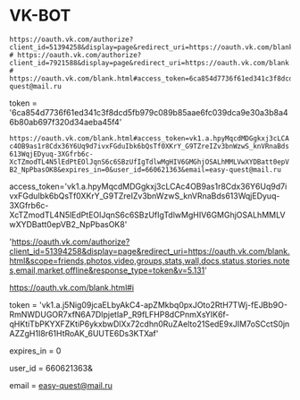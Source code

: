 # VK-BOT

```
https://oauth.vk.com/authorize?client_id=51394258&display=page&redirect_uri=https://oauth.vk.com/blank.html&scope=friends,photos,video,groups,stats,wall,docs,status,stories,notes,email,market,offline&response_type=token&v=5.52    
# https://oauth.vk.com/authorize?client_id=7921588&display=page&redirect_uri=https://oauth.vk.com/blank.html&scope=friends,photos,video,groups,stats,wall,docs,status,stories,notes,email,market,offline&response_type=token&v=5.52
# https://oauth.vk.com/blank.html#access_token=6ca854d7736f61ed341c3f8dcd5fb979c089b85aae6fc039dca9e30a3b8a46b80ab697f320d34aeba45f4&expires_in=0&user_id=660621363&email=easy-quest@mail.ru
```
token = '6ca854d7736f61ed341c3f8dcd5fb979c089b85aae6fc039dca9e30a3b8a46b80ab697f320d34aeba45f4'

`https://oauth.vk.com/blank.html#access_token=vk1.a.hpyMqcdMDGgkxj3cLCAc4OB9as1r8Cdx36Y6Uq9d7ivxFGduIbk6bQsTf0XKrY_G9TZreIZv3bnWzwS_knVRnaBds613WqjEDyuq-3XGfrb6c-XcTZmodTL4N5lEdPtEOlJqnS6c6SBzUfIgTdlwMgHIV6GMGhjOSALhMMLVwXYDBatt0epVB2_NpPbasOK8&expires_in=0&user_id=660621363&email=easy-quest@mail.ru`

access_token='vk1.a.hpyMqcdMDGgkxj3cLCAc4OB9as1r8Cdx36Y6Uq9d7ivxFGduIbk6bQsTf0XKrY_G9TZreIZv3bnWzwS_knVRnaBds613WqjEDyuq-3XGfrb6c-XcTZmodTL4N5lEdPtEOlJqnS6c6SBzUfIgTdlwMgHIV6GMGhjOSALhMMLVwXYDBatt0epVB2_NpPbasOK8'


'https://oauth.vk.com/authorize?client_id=51394258&display=page&redirect_uri=https://oauth.vk.com/blank.html&scope=friends,photos,video,groups,stats,wall,docs,status,stories,notes,email,market,offline&response_type=token&v=5.131'


https://oauth.vk.com/blank.html#i


token = 'vk1.a.j5Nig09jcaELbyAkC4-apZMkbq0pxJOto2RtH7TWj-fEJBb9O-RmNWDUGOR7xfN6A7DIpjetlaP_R9fLFHP8dCPnmXsYIK6f-qHKtiTbPKYXFZKtiP6ykxbwDlXx72cdhn0RuZAelto21SedE9xJIM7oSCctS0jnAZZgH1I8r61HtRoAK_6UUTE6Ds3KTXaf'


expires_in = 0

user_id = 660621363&

email = easy-quest@mail.ru
